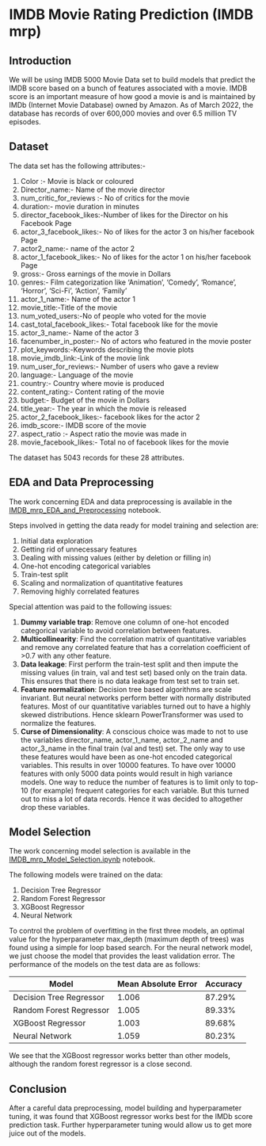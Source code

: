 # IMDB Movie Rating Prediction (IMDB mrp)

## Introduction
We will be using IMDB 5000 Movie Data set to build models that predict the IMDB score based on a bunch of features associated with a movie. IMDB score is an important measure of how good a movie is and is maintained by IMDb (Internet Movie Database) owned by Amazon. As of March 2022, the database has records of over 600,000 movies and over 6.5 million TV episodes.
## Dataset
The data set has the following attributes:-

1. Color :- Movie is black or coloured
2. Director_name:- Name of the movie director
3. num_critic_for_reviews :- No of critics for the movie
4. duration:- movie duration in minutes
5. director_facebook_likes:-Number of likes for the Director on his Facebook Page
6. actor_3_facebook_likes:- No of likes for the actor 3 on his/her facebook Page
7. actor2_name:- name of the actor 2
8. actor_1_facebook_likes:- No of likes for the actor 1 on his/her facebook Page
9. gross:- Gross earnings of the movie in Dollars
10. genres:- Film categorization like ‘Animation’, ‘Comedy’, ‘Romance’, ‘Horror’, ‘Sci-Fi’, ‘Action’, ‘Family’
11. actor_1_name:- Name of the actor 1
12. movie_title:-Title of the movie
13. num_voted_users:-No of people who voted for the movie
14. cast_total_facebook_likes:- Total facebook like for the movie
15. actor_3_name:- Name of the actor 3
16. facenumber_in_poster:- No of actors who featured in the movie poster
17. plot_keywords:-Keywords describing the movie plots
18. movie_imdb_link:-Link of the movie link
19. num_user_for_reviews:- Number of users who gave a review
20. language:- Language of the movie
21. country:- Country where movie is produced
22. content_rating:- Content rating of the movie
23. budget:- Budget of the movie in Dollars
24. title_year:- The year in which the movie is released
25. actor_2_facebook_likes:- facebook likes for the actor 2
26. imdb_score:- IMDB score of the movie
27. aspect_ratio :- Aspect ratio the movie was made in
28. movie_facebook_likes:- Total no of facebook likes for the movie

The dataset has 5043 records for these 28 attributes.
## EDA and Data Preprocessing
The work concerning EDA and data preprocessing is available in the [IMDB_mrp_EDA_and_Preprocessing](https://github.com/NBK-code/IMDB_Movie_Rating_Prediction/blob/main/IMDB_mrp_EDA_and_Preprocessing.ipynb) notebook.

Steps involved in getting the data ready for model training and selection are:

1. Initial data exploration
2. Getting rid of unnecessary features
3. Dealing with missing values (either by deletion or filling in)
4. One-hot encoding categorical variables
5. Train-test split
6. Scaling and normalization of quantitative features
7. Removing highly correlated features

Special attention was paid to the following issues:

1. **Dummy variable trap**: Remove one column of one-hot encoded categorical variable to avoid correlation between features.
2. **Multicollinearity**: Find the correlation matrix of quantitative variables and remove any correlated feature that has a correlation coefficient of >0.7 with any other feature.
3. **Data leakage**: First perform the train-test split and then impute the missing values (in train, val and test set) based only on the train data. This ensures that there is no data leakage from test set to train set.
4. **Feature normalization**: Decision tree based algorithms are scale invariant. But neural networks perform better with normally distributed features. Most of our quantitative variables turned out to have a highly skewed distributions. Hence sklearn PowerTransformer was used to normalize the features.
5. **Curse of Dimensionality**: A conscious choice was made to not to use the variables director_name, actor_1_name, actor_2_name and actor_3_name in the final train (val and test) set. The only way to use these features would have been as one-hot encoded categorical variables. This results in over 10000 features. To have over 10000 features with only 5000 data points would result in high variance models. One way to reduce the number of features is to limit only to top-10 (for example) frequent categories for each variable. But this turned out to miss a lot of data records. Hence it was decided to altogether drop these variables. 

## Model Selection
The work concerning model selection is available in the [IMDB_mrp_Model_Selection.ipynb](https://github.com/NBK-code/IMDB_Movie_Rating_Prediction/blob/main/IMDB_mrp_Model_Selection.ipynb) notebook.

The following models were trained on the data:

1. Decision Tree Regressor
2. Random Forest Regressor
3. XGBoost Regressor
4. Neural Network

To control the problem of overfitting in the first three models, an optimal value for the hyperparameter max_depth (maximum depth of trees) was found using a simple for loop based search. For the neural network model, we just choose the model that provides the least validation error. The performance of the models on the test data are as follows:

| Model | Mean Absolute Error | Accuracy |
| --- | --- | --- |
| Decision Tree Regressor | 1.006 | 87.29% |
| Random Forest Regressor | 1.005 | 89.33% |
| XGBoost Regressor | 1.003 | 89.68% |
| Neural Network | 1.059 | 80.23% |

We see that the XGBoost regressor works better than other models, although the random forest regressor is a close second. 

## Conclusion
After a careful data preprocessing, model building and hyperparameter tuning, it was found that XGBoost regressor works best for the IMDb score prediction task. Further hyperparameter tuning would allow us to get more juice out of the models.
